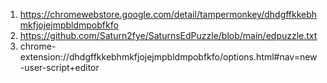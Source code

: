 1. https://chromewebstore.google.com/detail/tampermonkey/dhdgffkkebhmkfjojejmpbldmpobfkfo
2. https://github.com/Saturn2fye/SaturnsEdPuzzle/blob/main/edpuzzle.txt
3. chrome-extension://dhdgffkkebhmkfjojejmpbldmpobfkfo/options.html#nav=new-user-script+editor
